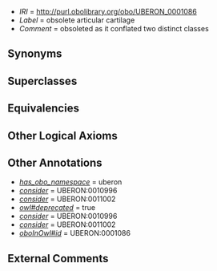  * *IRI* = http://purl.obolibrary.org/obo/UBERON_0001086
 * *Label* = obsolete articular cartilage
 * *Comment* = obsoleted as it conflated two distinct classes

## Synonyms


## Superclasses


## Equivalencies


## Other Logical Axioms


## Other Annotations

 * *[has_obo_namespace](../../ce/oboInOwl#hasOBONamespace.md)* = uberon
 * *[consider](../../er/oboInOwl#consider.md)* = UBERON:0010996
 * *[consider](../../er/oboInOwl#consider.md)* = UBERON:0011002
 * *[owl#deprecated](../../ed/owl#deprecated.md)* = true
 * *[consider](../../er/oboInOwl#consider.md)* = UBERON:0010996
 * *[consider](../../er/oboInOwl#consider.md)* = UBERON:0011002
 * *[oboInOwl#id](../../id/oboInOwl#id.md)* = UBERON:0001086

## External Comments

